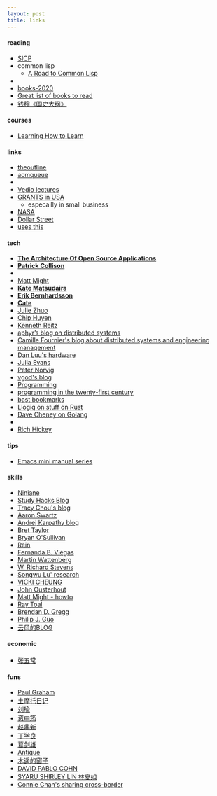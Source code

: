 ```yaml
---
layout: post
title: links
---
```


#### reading    
* [SICP](https://wizardforcel.gitbooks.io/sicp-in-python/content/15.html)
* common lisp  
  - [A Road to Common Lisp](https://stevelosh.com/blog/2018/08/a-road-to-common-lisp/)
* 
* [books-2020](https://www.dropbox.com/sh/e1oef11vyrf6l7z/AAB6y5dZZIQKriUiAsgmB3K1a?dl=0)  
* [Great list of books to read](https://catonmat.net/top-100-books-part-one)
* [钱穆《国史大纲》](http://st.kanxshuo.com/book-41048-1.html)


#### courses  
* [Learning How to Learn](https://www.coursera.org/learn/learning-how-to-learn/home/week/1)

#### links  
* [theoutline](https://theoutline.com/)  
* [acmqueue](https://queue.acm.org/)  
* 
* [Vedio lectures](http://videolectures.net/)
* [GRANTS in USA ](https://www.grants.gov/web/grants/search-grants.html)
   - especailly in small business
* [NASA](https://www.nasa.gov/)
* [Dollar Street](https://www.gapminder.org/) 
* [uses this](https://usesthis.com/interviews/tracy.chou/)


#### tech
* **[The Architecture Of Open Source Applications](http://aosabook.org/en/index.html)**    
* **[Patrick Collison](https://patrickcollison.com/)**  
* 
* [Matt Might](http://matt.might.net/articles/)
* **[Kate Matsudaira](http://katemats.com/about/)**  
* **[Erik Bernhardsson](https://erikbern.com/)**
* **[Cate](https://cate.blog/about/)**  
* [Julie Zhuo](http://juliezhuo.com/)
* [Chip Huyen](https://huyenchip.com/)
* [Kenneth Reitz](https://www.kennethreitz.org/)
* [aphyr’s blog on distributed systems](https://aphyr.com/)
* [Camille Fournier's blog about distributed systems and engineering management](http://www.elidedbranches.com/)
* [Dan Luu's hardware](https://danluu.com/)
* [Julia Evans](http://jvns.ca/)
* [Peter Norvig](http://norvig.com/)
* [vgod's blog](http://blog.vgod.tw/)
* [Programming](http://www.cnblogs.com/weidagang2046) 
* [programming in the twenty-first century](http://prog21.dadgum.com/)
* [bast.bookmarks](https://bast.fr/bookmarks/)
* [Llogiq on stuff on Rust](https://llogiq.github.io/)
* [Dave Cheney on Golang](https://dave.cheney.net/about)
*  
* [Rich Hickey](https://purelyfunctional.tv/programmer-profiles/rich-hickey/)

#### tips  
* [Emacs mini manual series](https://tuhdo.github.io/)


#### skills
* [Niniane](http://niniane.blogspot.hk/)
* [Study Hacks Blog](http://calnewport.com/blog/)
* [Tracy Chou's blog](https://triketora.com/)
* [Aaron Swartz](http://www.aaronsw.com/)
* [Andrej Karpathy blog](http://karpathy.github.io/)
* [Bret Taylor](https://backchannel.org/)
* [Bryan O'Sullivan](http://www.serpentine.com/blog/)
* [Rein](http://reinvanderwoerd.nl/index.html)
* [Fernanda B. Viégas](http://fernandaviegas.com/index.html)
* [Martin Wattenberg](http://www.bewitched.com/)
* [W. Richard Stevens](http://www.kohala.com/start/)
* [Songwu Lu' research](http://web.cs.ucla.edu/~slu/on_research.html)
* [VICKI CHEUNG](https://vickicheung.com/)
* [John Ousterhout](http://web.stanford.edu/~ouster/cgi-bin/home.php)
* [Matt Might - howto](http://matt.might.net/)
* [Ray Toal](http://cs.lmu.edu/~ray/)
* [Brendan D. Gregg](http://www.brendangregg.com/index.html)
* [Philip J. Guo](http://www.pgbovine.net/)
* [云风的BLOG](http://blog.codingnow.com/)

#### economic
* [张五常](http://nscheung.blogspot.com/)

#### funs
* [Paul Graham](http://www.paulgraham.com/articles.html)
* [土摩托日记](http://www.immusoul.com/)
* [刘瑜](http://www.aisixiang.com/thinktank/liuyu.html)
* [资中筠](http://www.aisixiang.com/thinktank/zizhongyun.html)
* [赵鼎新](http://www.aisixiang.com/thinktank/zhaodingxin.html)
* [丁学良](http://www.aisixiang.com/thinktank/dingxueliang.html)
* [葛剑雄](http://www.aisixiang.com/thinktank/gejianxiong.html)
* [Antique](http://vieplivee.wordpress.com/)
* [木遥的窗子](http://blog.farmostwood.net/)
* [DAVID PABLO COHN](https://davidpablocohn.com/)
* [SYARU SHIRLEY LIN 林夏如](http://www.shirleylin.net/)
* [Connie Chan's sharing cross-border](http://www.conniechan.com/) 
